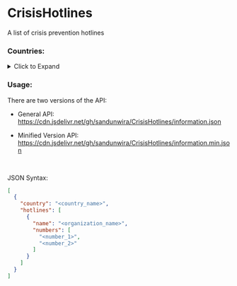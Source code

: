 # CrisisHotlines
A list of crisis prevention hotlines

### Countries:

<details>
  <summary>Click to Expand</summary>
  <br>

- [x] Afghanistan
- [x] Albania
- [x] Algeria
- [x] Andorra
- [x] Angola
- [x] Antigua and Barbuda
- [x] Argentina
- [x] Armenia
- [x] Australia
- [x] Austria
- [x] Azerbaijan
- [x] Bahamas
- [x] Bahrain
- [x] Bangladesh
- [x] Barbados
- [x] Belarus
- [x] Belgium
- [x] Belize
- [x] Benin
- [x] Bhutan
- [x] Bolivia
- [x] Bosnia and Herzegovina
- [x] Botswana
- [x] Brazil
- [x] Brunei
- [x] Bulgaria
- [x] Burkina Faso
- [x] Burundi
- [x] Cabo Verde (Cape Verde)
- [x] Cambodia
- [x] Cameroon
- [x] Canada
- [x] Caymon Islands
- [x] Central African Republic
- [x] Chad
- [x] Chile
- [x] China
- [x] Colombia
- [x] Comoros
- [x] Cook Islands
- [x] Costa Rica
- [x] Croatia
- [x] Cuba
- [x] Curaçao
- [x] Cyprus
- [x] Czech Republic
- [x] Democratic Republic of the Congo
- [x] Denmark
- [x] Djibouti
- [x] Dominica
- [x] Dominican Republic
- [x] East Timor
- [x] Ecuador
- [x] Egypt
- [x] El Salvador
- [x] Equatorial Guinea
- [x] Eritrea
- [x] Estonia
- [x] Eswatini
- [x] Ethiopia
- [x] Federated States of Micronesia
- [x] Fiji
- [x] Finland
- [x] France
- [x] Gabon
- [x] Gambia
- [x] Georgia
- [x] Germany
- [x] Ghana
- [x] Gibraltar
- [x] Greece
- [x] Greenland
- [x] Grenada
- [x] Guatemala
- [x] Guinea
- [x] Guinea-Bissau
- [x] Guernsey
- [x] Guyana
- [x] Haiti
- [x] Honduras
- [x] Hong Kong
- [x] Hungary
- [x] Iceland
- [x] India
- [x] Indonesia
- [x] Iran
- [x] Iraq
- [x] Ireland
- [x] Israel
- [x] Italy
- [x] Ivory Coast
- [x] Jamaica
- [x] Japan
- [x] Jordan
- [x] Kazakhstan
- [x] Kenya
- [x] Kiribati
- [x] Kosovo
- [x] Kuwait
- [x] Kyrgyzstan
- [x] Laos
- [x] Latvia
- [x] Lebanon
- [x] Lesotho
- [x] Liberia
- [x] Libya
- [x] Liechtenstein
- [x] Lithuania
- [x] Luxembourg
- [x] Madagascar
- [x] Malawi
- [x] Malaysia
- [x] Maldives
- [x] Mali
- [x] Malta
- [x] Marshall Islands
- [x] Mauritania
- [x] Mauritius
- [x] Mexico
- [x] Moldova
- [x] Monaco
- [x] Mongolia
- [x] Montenegro
- [x] Morocco
- [x] Mozambique
- [x] Myanmar
- [x] Namibia
- [x] Nauru
- [x] Nepal
- [x] Netherlands
- [x] New Zealand
- [x] Nicaragua
- [x] Niger
- [x] Nigeria
- [x] North Korea
- [x] North Macedonia
- [x] Norway
- [x] Oman
- [x] Pakistan
- [x] Palau
- [x] Palestine
- [x] Panama
- [x] Papua New Guinea
- [x] Paraguay
- [x] Peru
- [x] Philippines
- [x] Poland
- [x] Portugal
- [x] Qatar
- [x] Romania
- [x] Russia
- [x] Rwanda
- [x] Saint Kitts and Nevis
- [x] Saint Lucia
- [x] Saint Vincent and the Grenadines
- [x] Samoa
- [x] San Marino
- [x] Sao Tome and Principe
- [x] Saudi Arabia
- [x] Senegal
- [x] Serbia
- [x] Seychelles
- [x] Sierra Leone
- [x] Singapore
- [x] Slovakia
- [x] Slovenia
- [x] Solomon Islands
- [x] Somalia
- [x] South Africa
- [x] South Korea
- [x] South Sudan
- [x] Spain
- [x] Sri Lanka
- [x] Sudan
- [x] Suriname
- [x] Sweden
- [x] Switzerland
- [x] Syria
- [x] Taiwan
- [x] Tajikistan
- [x] Tanzania
- [x] Thailand
- [x] Togo
- [x] Tonga
- [x] Trinidad and Tobago
- [x] Tunisia
- [x] Turkey
- [x] Turkmenistan
- [x] Tuvalu
- [x] Uganda
- [x] Ukraine
- [x] United Arab Emirates
- [x] United Kingdom
- [x] United States
- [x] Uruguay
- [x] Uzbekistan
- [x] Vanuatu
- [x] Venezuela
- [x] Vietnam
- [x] Yemen
- [x] Zambia
- [x] Zimbabwe

</details>


### Usage:

There are two versions of the API:

- General API:<br>
https://cdn.jsdelivr.net/gh/sandunwira/CrisisHotlines/information.json

- Minified Version API:<br>
https://cdn.jsdelivr.net/gh/sandunwira/CrisisHotlines/information.min.json
<br>

JSON Syntax:
```json
[
  {
    "country": "<country_name>",
    "hotlines": [
      {
        "name": "<organization_name>",
        "numbers": [
          "<number_1>",
          "<number_2>"
        ]
      }
    ]
  }
]
```
